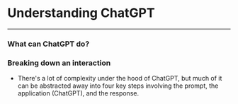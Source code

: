 # Understanding ChatGPT
---
### What can ChatGPT do?

### Breaking down an interaction
* There's a lot of complexity under the hood of ChatGPT, but much of it can be abstracted away into four key steps involving the prompt, the application (ChatGPT), and the response.
